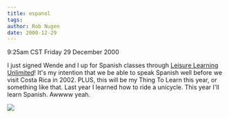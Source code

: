 ```yaml
---
title: espanol
tags: 
author: Rob Nugen
date: 2000-12-29
---
```


<title>Signed up for Spanish classes</title>
<p class=date>9:25am CST Friday 29 December 2000</p>

<p>I just signed Wende and I up for Spanish classes through <a
href="http://www.llu.com">Leisure Learning Unlimited</a>!  It's my
intention that we be able to speak Spanish well before we visit Costa
Rica in 2002.  PLUS, this will be my Thing To Learn this year, or
something like that.  Last year I learned how to ride a unicycle.
This year I'll learn Spanish.  Awwww yeah.</p>

<p><img src='/images/rob/wL-ROB.gif'/></p>

